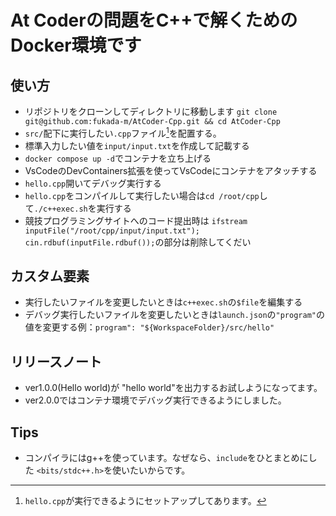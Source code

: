 # At Coderの問題をC++で解くためのDocker環境です

## 使い方
- リポジトリをクローンしてディレクトリに移動します
```git clone git@github.com:fukada-m/AtCoder-Cpp.git && cd AtCoder-Cpp```
- `src/`配下に実行したい`.cpp`ファイル[^1]を配置する。
- 標準入力したい値を`input/input.txt`を作成して記載する
- `docker compose up -d`でコンテナを立ち上げる
- VsCodeのDevContainers拡張を使ってVsCodeにコンテナをアタッチする
- `hello.cpp`開いてデバッグ実行する
- `hello.cpp`をコンパイルして実行したい場合は`cd /root/cpp`して`./c++exec.sh`を実行する
- 競技プログラミングサイトへのコード提出時は  ```ifstream inputFile("/root/cpp/input/input.txt");
  cin.rdbuf(inputFile.rdbuf());```の部分は削除してくだい

## カスタム要素
- 実行したいファイルを変更したいときは`c++exec.sh`の`$file`を編集する
- デバッグ実行したいファイルを変更したいときは`launch.json`の`"program"`の値を変更する例：`program": "${WorkspaceFolder}/src/hello"`

## リリースノート
- ver1.0.0(Hello world)が "hello world"を出力するお試しようになってます。
- ver2.0.0ではコンテナ環境でデバッグ実行できるようにしました。

## Tips
- コンパイラにはg++を使っています。なぜなら、`include`をひとまとめにした `<bits/stdc++.h>`を使いたいからです。

[^1]: `hello.cpp`が実行できるようにセットアップしてあります。